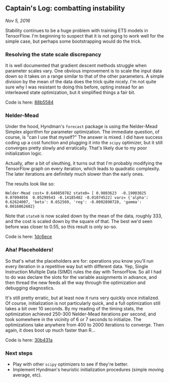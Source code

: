 ## Captain's Log: combatting instability
*Nov 5, 2016*

Stability continues to be a huge problem with training ETS models in TensorFlow. I'm beginning to suspect that it is not going to work well for the simple case, but perhaps some bootstrapping would do the trick.

### Resolving the state scale discrepancy

It is well documented that gradient descent methods struggle when parameter scales vary. One obvious improvement is to scale the input data down so it takes on a range similar to that of the other parameters. A simple division by the mean of the data does the trick quite nicely. I'm not quite sure why I was resistant to doing this before, opting instead for an interleaved state optimization, but it simplified things a fair bit.

Code is here: [88b5584](https://github.com/mcskinner/ets/commit/88b5584131dab7e390abf7ad63aef523c6f5d203)

### Nelder-Mead

Under the hood, Hyndman's `forecast` package is using the Nelder-Mead Simplex algorithm for parameter optimization. The immediate question, of course, is "can I use that myself?" The answer is mixed. I did have success coding up a cost function and plugging it into the `scipy` optimizer, but it still converges pretty slowly and erratically. That's likely due to my poor initialization logic.

Actually, after a bit of sleuthing, it turns out that I'm probably modifying the TensorFlow graph on every iteration, which leads to quadratic complexity. The later iterations are definitely much slower than the early ones.

The results look like so:

`Nelder-Mead cost= 0.640850782 state0= [ 0.9803623  -0.19003025  0.07094056  0.05299543 -0.14185402 -0.01074522] varz= {'alpha': 0.62624007, 'beta': 0.652569, 'reg': -0.0092890728, 'gamma': 0.0016062602}`

Note that `state0` is now scaled down by the mean of the data, roughly 333, and the cost is scaled down by the square of that. The best we'd seen before was closer to 0.55, so this result is only so-so.

Code is here: [1dc6ece](https://github.com/mcskinner/ets/commit/1dc6ece1a03bc66ad4cbf97a8e0ee6052a32b573)

### Aha! Placeholders!

So that's what the placeholders are for: operations you know you'll run every iteration in a repetitive way but with different data. Yep, Single Instruction Multiple Data (SIMD) rules the day with TensorFlow. So all I had to do was declare the slots for the variable assignments in advance, and then thread the new feeds all the way through the optimization and debugging diagnostics.

It's still pretty erratic, but at least now it runs very quickly once initialized. Of course, initialization is not particularly quick, and a full optimization still takes a bit over 10 seconds. By my reading of the timing stats, the optimization achieved 250-300 Nelder-Mead iterations per second, and took somewhere in the vicinity of 6 or 7 seconds to initialize. The optimizations take anywhere from 400 to 2000 iterations to converge. Then again, it does boot up much faster than R...

Code is here: [30b431a](https://github.com/mcskinner/ets/commit/30b431aa173429b377fefff3b5111d14e6ba9492)

### Next steps

* Play with other `scipy` optimizers to see if they're better.
* Implement Hyndman's heuristic initialization procedures (simple moving average, etc).